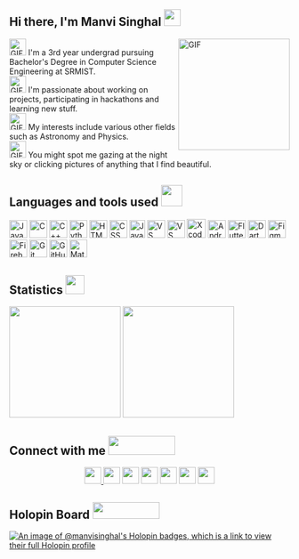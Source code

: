 ## Hi there, I'm Manvi Singhal <img src="https://media.giphy.com/media/hvRJCLFzcasrR4ia7z/giphy.gif" width="30px"/>
<a href="https://www.youtube.com/watch?v=dQw4w9WgXcQ&ab_channel=RickAstley" target="_blank" rel="noopener noreferrer"><img align="right" alt="GIF" height="200px" src="https://user-images.githubusercontent.com/91384699/199838797-7ec45d4f-0cb6-47ee-b674-7d2fdeb8bd2f.gif"/> </a>
            
  <img alt="GIF" src="https://media.tenor.com/0gpTXsilLL0AAAAi/heytvm-tvm.gif" width="30px"> I'm a 3rd year undergrad pursuing Bachelor's Degree in Computer Science Engineering at SRMIST. <br/>
 <img alt="GIF" src="https://media.tenor.com/rqQxSfiFvlsAAAAi/back-to-work-work.gif" width="30px"> I'm passionate about working on projects, participating in hackathons and learning new stuff. <br/>
 <img alt="GIF" src="https://media.tenor.com/nIHzGa4dXJEAAAAi/dm4uz3-foekoe.gif" width="30px"> My interests include various other fields such as Astronomy and Physics. <br/>
 <img alt="GIF" src="https://media.tenor.com/nx_lwkP_xxIAAAAi/camera-with-flash-joypixels.gif" width="30px"> You might spot me gazing at the night sky or clicking pictures of anything that I find beautiful.
<br/> 
 
## Languages and tools used <img src="https://media.tenor.com/itjFesV8_RUAAAAi/soulja-boy-pepe.gif" height="38px" width="38px"/>
<p>
  <img src="https://img.icons8.com/color/2x/java-coffee-cup-logo.png" title="Java" width="32" height="32"/>
  <img src="https://upload.wikimedia.org/wikipedia/commons/thumb/1/18/C_Programming_Language.svg/695px-C_Programming_Language.svg.png" title="C" height="32" width="32"/>
   <img src="https://upload.wikimedia.org/wikipedia/commons/thumb/1/18/ISO_C%2B%2B_Logo.svg/1822px-ISO_C%2B%2B_Logo.svg.png" title="C++" height="32" width="32"/>
  <img src="https://upload.wikimedia.org/wikipedia/commons/thumb/c/c3/Python-logo-notext.svg/1200px-Python-logo-notext.svg.png" title="Python" height="32" width="32"/>
  <img src="https://upload.wikimedia.org/wikipedia/commons/3/38/HTML5_Badge.svg" title="HTML" height="32" width="32"/>
  <img src="https://upload.wikimedia.org/wikipedia/commons/thumb/6/62/CSS3_logo.svg/800px-CSS3_logo.svg.png" title="CSS" height="32" width="32"/>
  <img src="https://user-images.githubusercontent.com/91384699/199847755-3ea50a85-a814-4930-88b8-2a5a3e3dabc0.png" title="JavaScript" height="32" width="28"/>
  <img src="https://upload.wikimedia.org/wikipedia/commons/thumb/9/9a/Visual_Studio_Code_1.35_icon.svg/2048px-Visual_Studio_Code_1.35_icon.svg.png" title="VS Code" height="32" width="32"/>
  <img src="https://upload.wikimedia.org/wikipedia/commons/thumb/5/59/Visual_Studio_Icon_2019.svg/2060px-Visual_Studio_Icon_2019.svg.png" title="VS" height="32" width="32"/>
  <img src="https://developer.apple.com/assets/elements/icons/xcode-12/xcode-12-96x96_2x.png" title="Xcode" height="34" width="34"/>
  <img src="https://user-images.githubusercontent.com/91384699/199849866-a2636741-3adf-4054-b59e-848b88ae5849.png" title="Android Studio" height="32" width="32"/>
  <img src="https://img.icons8.com/color/48/null/flutter.png" title="Flutter" height="32" width="32"/>
  <img src="https://upload.wikimedia.org/wikipedia/commons/c/c6/Dart_logo.png" title="Dart" height="32" width="32"/>
  <img src="https://upload.wikimedia.org/wikipedia/commons/3/33/Figma-logo.svg" title="Figma" height="32" width="32"/>
  <img src="https://user-images.githubusercontent.com/91384699/199850816-4ff4bb1e-aaa6-4944-b0d0-fcaeebe71ad0.png" title="Firebase" height="32" width="32"/>
  <img src="https://git-scm.com/images/logos/downloads/Git-Icon-1788C.png" title="Git" height="32" width="32"/>
  <img src="https://user-images.githubusercontent.com/91384699/199933582-c4206f8a-64a4-42b9-b8b9-fa7893d47e30.png" title="GitHub" height="32" width="32"/>
  <img src="https://upload.wikimedia.org/wikipedia/commons/thumb/2/21/Matlab_Logo.png/667px-Matlab_Logo.png" title="Matlab" height="32" width="32"/>
</p> 

## Statistics <img src="https://media.tenor.com/LSHKMiRdLggAAAAi/statistics-trending-up.gif" height="34px"/>
<p>           
<img src="https://github-readme-stats.vercel.app/api?username=manvi-singhal&theme=dark&show_icons=true&hide_border=true&include_all_commits=true" height="200em"/>
<img src="https://github-readme-stats.vercel.app/api/top-langs/?username=manvi-singhal&size_weight=1&count_weight=0&theme=dark&layout=compact&langs_count=10&hide_border=true" height="200em"/>
</p>

## Connect with me <img src="https://user-images.githubusercontent.com/91384699/199859336-5ff3b48c-4c17-42f4-b7a8-b172544dc383.gif" height="34px" width="120px"/>
<p align="center">
   <a href="https://my-portfolio-manvi-singhal.vercel.app/" target="_blank" rel="noopener noreferrer"><img src="https://img.shields.io/badge/Portfolio-Code?style=for-the-badge&color=414749" height="30"/<a/>
  <a href="https://www.linkedin.com/in/manvi-singhal-89aa53221/" target="_blank" rel="noopener noreferrer"><img src="https://img.shields.io/badge/Linkedin-Code?style=for-the-badge&logo=linkedin&logoColor=white&color=blue" height="30"/></a>
  <a href="mailto:manvi.singhal03@gmail.com" target="_blank" rel="noopener noreferrer"><img src="https://img.shields.io/badge/gmail-Code?style=for-the-badge&logo=gmail&logoColor=white&color=critical" height="30"/></a>
  <a href="https://www.instagram.com/astromanvi/" target="_blank" rel="noopener noreferrer"><img src="https://img.shields.io/badge/instagram-Code?style=for-the-badge&logo=instagram&logoColor=white&color=e1306c" height="30"/></a>
  <a href="https://github.com/manvi-singhal" target="_blank" rel="noopener noreferrer"><img src="https://img.shields.io/badge/github-Code?style=for-the-badge&logo=github&logoColor=white&color=170f1e" height="30"/></a>
   <a href="https://www.hackerrank.com/creedorian"><img src="https://img.shields.io/badge/hackerrank-Code?style=for-the-badge&logo=hackerrank&logoColor=black&color=6be774" height="30"/><a/>
  <a href="https://www.codechef.com/users/manvi_03"><img src="https://img.shields.io/badge/codechef-Code?style=for-the-badge&logo=codechef&logoColor=white&color=703c1c" height="30"/><a/>
</p> 
    
## Holopin Board  <img src="https://user-images.githubusercontent.com/91384699/199859951-b69a1d38-317a-4d63-87c6-9e033a388167.gif" height="30" width="120px"/>
<!-- <h2> <img alt="GIF" height="150px" src="https://user-images.githubusercontent.com/91384699/199854771-07d628c9-e14f-48f5-b982-51130cca4c46.gif"/> </h2>-->
[![An image of @manvisinghal's Holopin badges, which is a link to view their full Holopin profile](https://holopin.me/manvisinghal)](https://holopin.io/@manvisinghal)
